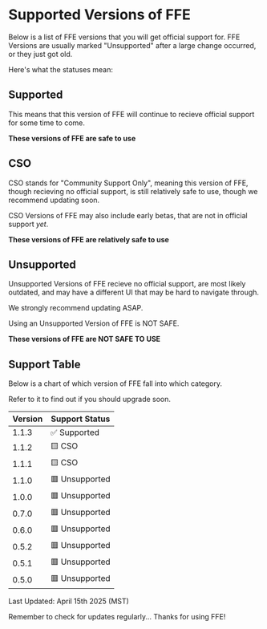 # Supported Versions of FFE

Below is a list of FFE versions that you will get official support for.
FFE Versions are usually marked "Unsupported" after a large change occurred, or they just got old.

Here's what the statuses mean:

## Supported

This means that this version of FFE will continue to recieve official support for some time
to come. 

**These versions of FFE are safe to use**

## CSO

CSO stands for "Community Support Only", meaning this version of FFE, though recieving no official support,
is still relatively safe to use, though we recommend updating soon.

CSO Versions of FFE may also include early betas, that are not in official support *yet*.

**These versions of FFE are relatively safe to use**

## Unsupported

Unsupported Versions of FFE recieve no official support, are most likely outdated, and may have a different UI that may be hard
to navigate through.

We strongly recommend updating ASAP.

Using an Unsupported Version of FFE is NOT SAFE.

**These versions of FFE are NOT SAFE TO USE**


## Support Table

Below is a chart of which version of FFE
fall into which category.

Refer to it to find out if you should
upgrade soon.


| Version | Support Status                                         |
| ------- | -------------------------------------------------------|
| 1.1.3   | ✅ Supported                                          |
| 1.1.2   | 🟨 CSO                                                |
| 1.1.1   | 🟨 CSO                                                |
| 1.1.0   | 🟥 Unsupported                                        |
| 1.0.0   | 🟥 Unsupported                                        |
| 0.7.0   | 🟥 Unsupported                                        |  
| 0.6.0   | 🟥 Unsupported                                        | 
| 0.5.2   | 🟥 Unsupported                                        |
| 0.5.1   | 🟥 Unsupported                                        |
| 0.5.0   | 🟥 Unsupported                                        |


Last Updated: April 15th 2025 (MST)

Remember to check for updates regularly...
Thanks for using FFE!
